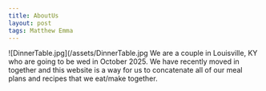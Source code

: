 ```yaml
---
title: AboutUs
layout: post
tags: Matthew Emma
---
```


![DinnerTable.jpg](/assets/DinnerTable.jpg
<h> We are a couple in Louisville, KY who are going to be wed in October 2025. We have recently moved in together and this website is a way for us to concatenate all of our meal plans and recipes that we eat/make together. </h>
